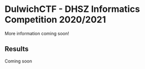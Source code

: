 # DulwichCTF - DHSZ Informatics Competition 2020/2021
More information coming soon!

## Results
Coming soon